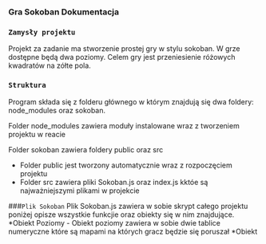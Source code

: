### Gra Sokoban Dokumentacja


### `Zamysły projektu`
Projekt za zadanie ma stworzenie prostej gry w stylu sokoban. W grze dostępne będą dwa poziomy. Celem gry jest przeniesienie różowych kwadratów na zółte pola.



### `Struktura`
Program składa się z folderu głównego w którym znajdują się dwa foldery: node_modules oraz sokoban.

Folder node_modules zawiera moduły instalowane wraz z tworzeniem projektu w reacie

Folder sokoban zawiera foldery public oraz src 
* Folder public jest tworzony automatycznie wraz z rozpoczęciem projektu 
* Folder src zawiera pliki Sokoban.js oraz index.js kktóe są najważniejszymi plikami w projekcie


###`Plik Sokoban`
Plik Sokoban.js zawiera w sobie skrypt całego projektu poniżej opisze wszystkie funkcjie oraz obiekty się w nim znajdujące.
*Obiekt Poziomy - Obiekt poziomy zawiera w sobie dwie tablice numeryczne które są mapami na których gracz będzie się poruszał
*Obiekt 
